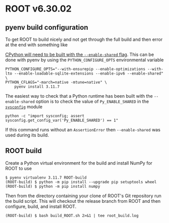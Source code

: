 # ROOT v6.30.02

## pyenv build configuration

To get ROOT to build nicely and not get through the full build and then error at the end with something like

[CPython will need to be built with the `--enable-shared` flag](https://github.com/pyenv/pyenv/wiki#how-to-build-cpython-with---enable-shared).
This can be done with pyenv by using the `PYTHON_CONFIGURE_OPTS` environmental variable

```shell
PYTHON_CONFIGURE_OPTS="--with-ensurepip --enable-optimizations --with-lto --enable-loadable-sqlite-extensions --enable-ipv6 --enable-shared" \
PYTHON_CFLAGS="-march=native -mtune=native" \
    pyenv install 3.11.7
```

The easiest way to check that a Python runtime has been built with the `--enable-shared` option is to check the value of `Py_ENABLE_SHARED` in the [`sysconfig`](https://docs.python.org/3/library/sysconfig.html) module

```shell
python -c "import sysconfig; assert sysconfig.get_config_var('Py_ENABLE_SHARED') == 1"
```

If this command runs without an `AssertionError` then `--enable-shared` was used during its build.

## ROOT build

Create a Python virtual environment for the build and install NumPy for ROOT to use

```shell
$ pyenv virtualenv 3.11.7 ROOT-build
(ROOT-build) $ python -m pip install --upgrade pip setuptools wheel
(ROOT-build) $ python -m pip install numpy
```

Then from the directory containing your clone of ROOT's Git repository run the build script.
This will checkout the release branch from ROOT and then configure, build, and install ROOT.

```
(ROOT-build) $ bash build_ROOT.sh 2>&1 | tee root_build.log
```
